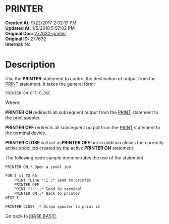 # PRINTER

**Created At:** 9/22/2017 2:02:17 PM  
**Updated At:** 1/5/2018 5:57:02 PM  
**Original Doc:** [277632-printer](https://docs.jbase.com/36868-jbase-basic/277632-printer)  
**Original ID:** 277632  
**Internal:** No  


# Description

Use the **PRINTER** statement to control the destination of output from the [PRINT](./../print) statement. It takes the general form:

```
PRINTER ON|OFF|CLOSE
```

Where:

**PRINTER ON** redirects all subsequent output from the [PRINT](./../print) statement to the print spooler.

**PRINTER OFF** redirects all subsequent output from the [PRINT](./../print) statement to the terminal device.

**PRINTER CLOSE** will act as**PRINTER OFF** but in addition closes the currently active spool job created by the active **PRINTER ON** statement.

The following code sample demonstrates the use of the statement.

```
PRINTER ON;* Open a spool job

FOR I =1 TO 60
    PRINT "Line ":I ;* Send to printer
    PRINTER OFF
    PRINT "+": ;* Send to terminal
    PRINTER ON ;* Back to printer
NEXT I

PRINTER CLOSE ;* Allow spooler to print it
```



Go back to [jBASE BASIC](./../jbase-basic-programmers-reference-guide).
